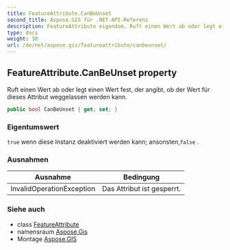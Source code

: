 ```yaml
---
title: FeatureAttribute.CanBeUnset
second_title: Aspose.GIS für .NET-API-Referenz
description: FeatureAttribute eigendom. Ruft einen Wert ab oder legt einen Wert fest der angibt ob der Wert für dieses Attribut weggelassen werden kann.
type: docs
weight: 30
url: /de/net/aspose.gis/featureattribute/canbeunset/
---
```

## FeatureAttribute.CanBeUnset property

Ruft einen Wert ab oder legt einen Wert fest, der angibt, ob der Wert für dieses Attribut weggelassen werden kann.

```csharp
public bool CanBeUnset { get; set; }
```

### Eigentumswert

`true` wenn diese Instanz deaktiviert werden kann; ansonsten,`false` .

### Ausnahmen

| Ausnahme | Bedingung |
| --- | --- |
| InvalidOperationException | Das Attribut ist gesperrt. |

### Siehe auch

* class [FeatureAttribute](../)
* namensraum [Aspose.Gis](../../featureattribute/)
* Montage [Aspose.GIS](../../../)


